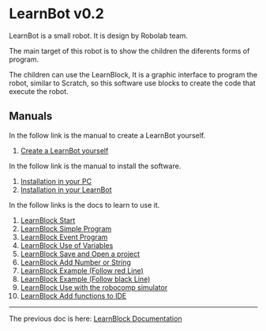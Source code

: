 

# LearnBot v0.2

LearnBot is a small robot. It is design by Robolab team.

The main target of this robot is to show the children the diferents forms of program.

The children can use the LearnBlock, It is a graphic interface to program the robot, similar to Scratch, so this software use blocks to create the code that execute the robot.


## Manuals

In the follow link is the manual to create a LearnBot yourself.
1.  [Create a LearnBot yourself](/doc/learnbot02/createLearnbot.md)

In the follow link is the manual to install the software.
1.  [Installation in your PC](/doc/learnbot02/installation_your_pc.md)
2.  [Installation in your LearnBot](/doc/learnbot02/installation_your_Learnbot.md)

In the follow links is the docs to learn to use it.

1.  [LearnBlock Start](/doc/learnbot02/start.md)
2.  [LearnBlock Simple Program](/doc/learnbot02/simpleProgram.md)
3.  [LearnBlock Event Program](/doc/learnbot02/EventProgram.md)
4.  [LearnBlock Use of Variables](/doc/learnbot02/use_of_Variables.md)
5.  [LearnBlock Save and Open a project](/doc/learnbot02/save_and_open_proyect.md)
6.  [LearnBlock Add Number or String](/doc/learnbot02/add_number_or_string.md)
7.  [LearnBlock Example (Follow red Line)](/doc/learnbot02/follow_red_line.md)
8.  [LearnBlock Example (Follow black Line)](/doc/learnbot02/follow_black_line.md)
9.  [LearnBlock Use with the robocomp simulator](/doc/learnbot02/robocomp_Simulator.md)
10.  [LearnBlock Add functions to IDE](/doc/learnbot02/Add_functions_to_IDE.md)


---
The previous doc is here: [LearnBlock Documentation](/doc/learnbot02/learnblock02.md)